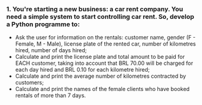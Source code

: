 ### 1. You're starting a new business: a car rent company. You need a simple system to start controlling car rent. So, develop a Python programme to:
- Ask the user for information on the rentals: customer name, gender (F - Female, M - Male), license plate of the rented car, number of kilometres hired, number of days hired;
- Calculate and print the license plate and total amount to be paid for EACH customer, taking into account that BRL 70.00 will be charged for each day hired and BRL 0.10 for each kilometre hired;
- Calculate and print the average number of kilometres contracted by customers;
- Calculate and print the names of the female clients who have booked rentals of more than 7 days.